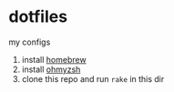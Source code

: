 # dotfiles
my configs

1. install [homebrew](https://brew.sh/)
2. install [ohmyzsh](https://ohmyz.sh/#install)
3. clone this repo and run `rake` in this dir
